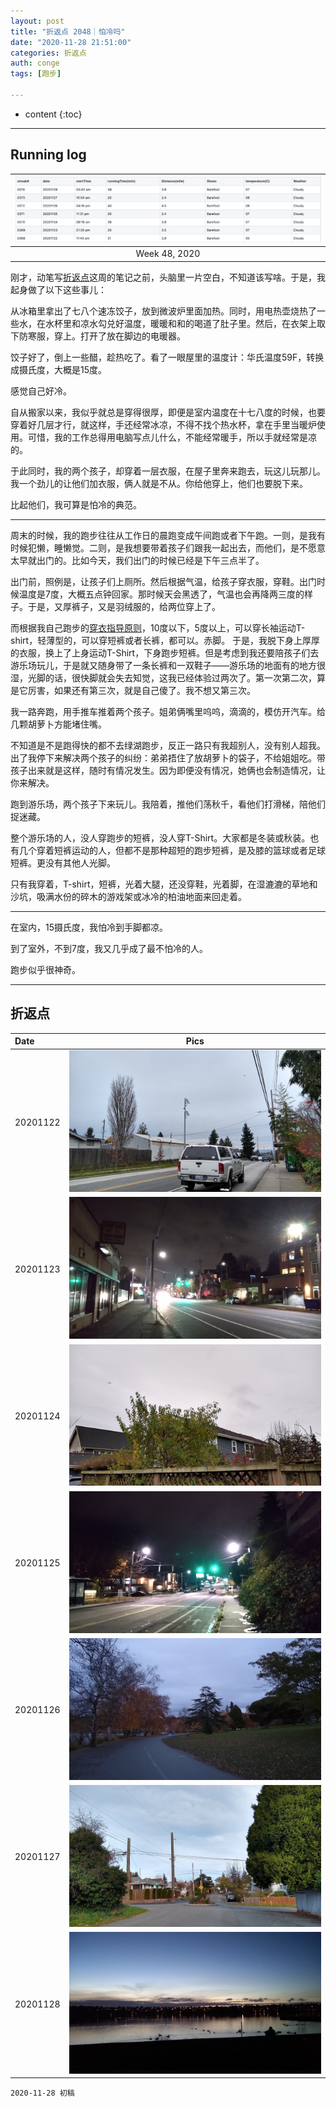 ```yaml
---
layout: post
title: "折返点 2048｜怕冷吗"
date: "2020-11-28 21:51:00"
categories: 折返点
auth: conge
tags: [跑步]

---
```

* content
{:toc}


----

## Running log

|![Running log, week 47, 2020](/assets/images/折返点/2020_wk48.png)|
|:----:|
|Week 48, 2020|

刚才，动笔写[折返点](https://conge.github.io/category/#%E6%8A%98%E8%BF%94%E7%82%B9)这周的笔记之前，头脑里一片空白，不知道该写啥。于是，我起身做了以下这些事儿：

从冰箱里拿出了七八个速冻饺子，放到微波炉里面加热。同时，用电热壶烧热了一些水，在水杯里和凉水勾兑好温度，暖暖和和的喝道了肚子里。然后，在衣架上取下防寒服，穿上。打开了放在脚边的电暖器。

饺子好了，倒上一些醋，趁热吃了。看了一眼屋里的温度计：华氏温度59F，转换成摄氏度，大概是15度。

感觉自己好冷。





自从搬家以来，我似乎就总是穿得很厚，即便是室内温度在十七八度的时候，也要穿着好几层才行，就这样，手还经常冰凉，不得不找个热水杯，拿在手里当暖炉使用。可惜，我的工作总得用电脑写点儿什么，不能经常暖手，所以手就经常是凉的。

于此同时，我的两个孩子，却穿着一层衣服，在屋子里奔来跑去，玩这儿玩那儿。我一个劲儿的让他们加衣服，俩人就是不从。你给他穿上，他们也要脱下来。

比起他们，我可算是怕冷的典范。

----

周末的时候，我的跑步往往从工作日的晨跑变成午间跑或者下午跑。一则，是我有时候犯懒，睡懒觉。二则，是我想要带着孩子们跟我一起出去，而他们，是不愿意太早就出门的。比如今天，我们出门的时候已经是下午三点半了。

出门前，照例是，让孩子们上厕所。然后根据气温，给孩子穿衣服，穿鞋。出门时候温度是7度，大概五点钟回家。那时候天会黑透了，气温也会再降两三度的样子。于是，又厚裤子，又是羽绒服的，给两位穿上了。

而根据我自己跑步的[穿衣指导原则](https://conge.github.io/2020/11/16/return-point-personal-clothing-guide/)，10度以下，5度以上，可以穿长袖运动T-shirt，轻薄型的，可以穿短裤或者长裤，都可以。赤脚。 于是，我脱下身上厚厚的衣服，换上了上身运动T-Shirt，下身跑步短裤。但是考虑到我还要陪孩子们去游乐场玩儿，于是就又随身带了一条长裤和一双鞋子——游乐场的地面有的地方很湿，光脚的话，很快脚就会失去知觉，这我已经体验过两次了。第一次第二次，算是它厉害，如果还有第三次，就是自己傻了。我不想又第三次。

我一路奔跑，用手推车推着两个孩子。姐弟俩嘴里呜呜，滴滴的，模仿开汽车。给几颗胡萝卜方能堵住嘴。

不知道是不是跑得快的都不去绿湖跑步，反正一路只有我超别人，没有别人超我。出了我停下来解决两个孩子的纠纷：弟弟捂住了放胡萝卜的袋子，不给姐姐吃。带孩子出来就是这样，随时有情况发生。因为即便没有情况，她俩也会制造情况，让你来解决。

跑到游乐场，两个孩子下来玩儿。我陪着，推他们荡秋千，看他们打滑梯，陪他们捉迷藏。

整个游乐场的人，没人穿跑步的短裤，没人穿T-Shirt。大家都是冬装或秋装。也有几个穿着短裤运动的人，但都不是那种超短的跑步短裤，是及膝的篮球或者足球短裤。更没有其他人光脚。

只有我穿着，T-shirt，短裤，光着大腿，还没穿鞋，光着脚，在湿漉漉的草地和沙坑，吸满水份的碎木的游戏架或冰冷的柏油地面来回走着。

----

在室内，15摄氏度，我怕冷到手脚都凉。

到了室外，不到7度，我又几乎成了最不怕冷的人。

跑步似乎很神奇。

----

## 折返点

|Date|Pics|
|:----|:----:|
|20201122|![20201122.jpg](/assets/images/折返点/20201122.jpg)  |
|20201123|![20201123.jpg](/assets/images/折返点/20201123.jpg)  |
|20201124|![20201124.jpg](/assets/images/折返点/20201124.jpg)  |
|20201125|![20201125.jpg](/assets/images/折返点/20201125.jpg)  |
|20201126|![20201126.jpg](/assets/images/折返点/20201126.jpg)  |
|20201127|![20201127.jpg](/assets/images/折返点/20201127.jpg)  |
|20201128|![20201128.jpg](/assets/images/折返点/20201128.jpg)  |


```
2020-11-28 初稿
```